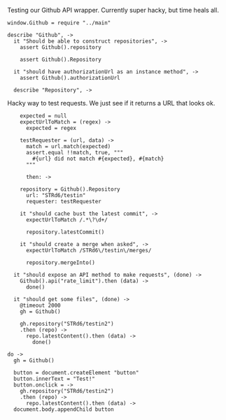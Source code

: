 Testing our Github API wrapper. Currently super hacky, but time heals all.

    window.Github = require "../main"

    describe "Github", ->
      it "Should be able to construct repositories", ->
        assert Github().repository

        assert Github().Repository

      it "should have authorizationUrl as an instance method", ->
        assert Github().authorizationUrl

      describe "Repository", ->

Hacky way to test requests. We just see if it returns a URL that looks ok.

        expected = null
        expectUrlToMatch = (regex) ->
          expected = regex

        testRequester = (url, data) ->
          match = url.match(expected)
          assert.equal !!match, true, """
            #{url} did not match #{expected}, #{match}
          """

          then: ->

        repository = Github().Repository
          url: "STRd6/testin"
          requester: testRequester

        it "should cache bust the latest commit", ->
          expectUrlToMatch /.*\?\d+/

          repository.latestCommit()

        it "should create a merge when asked", ->
          expectUrlToMatch /STRd6\/testin\/merges/

          repository.mergeInto()

      it "should expose an API method to make requests", (done) ->
        Github().api("rate_limit").then (data) ->
          done()

      it "should get some files", (done) ->
        @timeout 2000
        gh = Github()

        gh.repository("STRd6/testin2")
        .then (repo) ->
          repo.latestContent().then (data) ->
            done()

    do ->
      gh = Github()
  
      button = document.createElement "button"
      button.innerText = "Test!"
      button.onclick = ->
        gh.repository("STRd6/testin2")
        .then (repo) ->
          repo.latestContent().then (data) ->
      document.body.appendChild button
